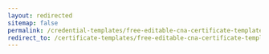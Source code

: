 ```yaml
---
layout: redirected
sitemap: false
permalink: /credential-templates/free-editable-cna-certificate-template
redirect_to: /certificate-templates/free-editable-cna-certificate-template
---
```

